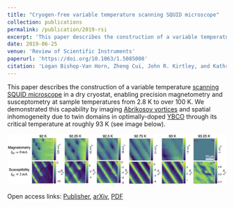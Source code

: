 ```yaml
---
title: "Cryogen-free variable temperature scanning SQUID microscope"
collection: publications
permalink: /publication/2019-rsi
excerpt: 'This paper describes the construction of a variable temperature scanning SQUID microscope in a dry cryostat, enabling precision magnetometry and susceptometry at sample temperatures from 2.8 K to over 100 K.'
date: 2019-06-25
venue: 'Review of Scientific Instruments'
paperurl: 'https://doi.org/10.1063/1.5085008'
citation: 'Logan Bishop-Van Horn, Zheng Cui, John R. Kirtley, and Kathryn A. Moler , &quot;Cryogen-free variable temperature scanning SQUID microscope&quot;, Review of Scientific Instruments <b>90</b>, 063705 (2019).'
---
```


This paper describes the construction of a variable temperature [scanning SQUID microscope](https://en.wikipedia.org/wiki/Scanning_SQUID_microscopy) in a dry cryostat, enabling precision magnetometry and susceptometry at sample temperatures from 2.8 K to over 100 K. We demonstrated this capability by imaging [Abrikosov vortices](https://en.wikipedia.org/wiki/Abrikosov_vortex) and spatial inhomogeneity due to twin domains in optimally-doped [YBCO](https://en.wikipedia.org/wiki/Yttrium_barium_copper_oxide) through its critical temperature at roughly 93 K (see image below).

![Imaging vortices in YBCO](../images/vortices_tc.png)

Open access links: [Publisher](https://doi.org/10.1063/1.5085008), [arXiv](https://arxiv.org/abs/1812.03215), [PDF](https://loganbvh.github.io/files/1.5085008.pdf/)
